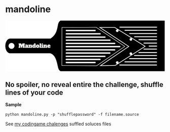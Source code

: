 # mandoline

<img src="assets/mandoline.png" align="center"/>


## No spoiler, no reveal entire the challenge, shuffle lines of your code

**Sample**
```
python mandoline.py -p "shufflepassword" -f filename.source
```

See [my codingame chalenges](https://github.com/badele/codingame) suffled soluces files
